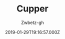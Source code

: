 ---
title: Cupper
github: https://github.com/zwbetz-gh/cupper-hugo-theme
demo: https://cupper-hugo-theme.netlify.com/
author: Zwbetz-gh
ssg:
  - Hugo
cms:
  - Markdown
date: 2019-01-29T19:16:57.000Z
description: An accessibility-friendly Hugo theme, ported from the original Cupper project.
draft: true
publish_date: '2019-01-29T19:16:57Z'
update_date: '2022-08-15T19:11:21Z'
github_star: 251
github_fork: 164
---